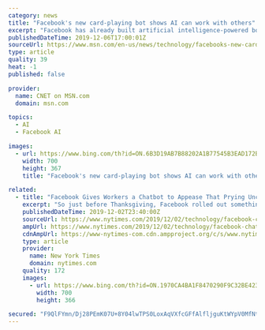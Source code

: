 ```yaml
---
category: news
title: "Facebook's new card-playing bot shows AI can work with others"
excerpt: "Facebook has already built artificial intelligence-powered bots that can crush pros in popular games such as Texas Hold'Em poker and the board game Go. On Friday, the company's AI researchers said they've conquered another challenge: creating a bot that can achieve high scores in a card game called Hanabi that involves teamwork."
publishedDateTime: 2019-12-06T17:00:01Z
sourceUrl: https://www.msn.com/en-us/news/technology/facebooks-new-card-playing-bot-shows-ai-can-work-with-others/ar-BBXRfw2
type: article
quality: 39
heat: -1
published: false

provider:
  name: CNET on MSN.com
  domain: msn.com

topics:
  - AI
  - Facebook AI

images:
  - url: https://www.bing.com/th?id=ON.6B3D19AB7B88202A1B77545B3EAD172B
    width: 700
    height: 367
    title: "Facebook's new card-playing bot shows AI can work with others"

related:
  - title: "Facebook Gives Workers a Chatbot to Appease That Prying Uncle"
    excerpt: "So just before Thanksgiving, Facebook rolled out something to help its workers: a chatbot that would teach them official company answers for dealing with such thorny questions. If a relative asked how Facebook handled hate speech, for example, the chatbot — which is a simple piece of software that uses artificial intelligence to carry on a ..."
    publishedDateTime: 2019-12-02T23:40:00Z
    sourceUrl: https://www.nytimes.com/2019/12/02/technology/facebook-chatbot-workers.html
    ampUrl: https://www.nytimes.com/2019/12/02/technology/facebook-chatbot-workers.amp.html
    cdnAmpUrl: https://www-nytimes-com.cdn.ampproject.org/c/s/www.nytimes.com/2019/12/02/technology/facebook-chatbot-workers.amp.html
    type: article
    provider:
      name: New York Times
      domain: nytimes.com
    quality: 172
    images:
      - url: https://www.bing.com/th?id=ON.1970CA4BA1F8470290F9C32BE4235388
        width: 700
        height: 366

secured: "F9QlFYmn/Dj28PEmK07U+8Y04lwTPS0LoxAqVXfcGFfAlfljguKtWYpV0MfNt2TEh+yr7Xy2sxmtxUNRcH8nxMRzZScomMFsVdT2ZWIoi73lQTgq8Ik+VQpXB6PwJuynt4tfP27ijNdd7k5zAHZegm2Cpsqhl8um95wa/CWkm5MuZTHf9CRd1d5LPKcFmAyTY4w8gL8SHJfhmsq2oSD3LQIWeZ92sVv263szK3VaGi9ffKqkYKkbfA8g3t8q5TW3tyRRrRpaRdsOBSOQknTXbw==;kMnH2ixpGTzHBNyWvPFIJw=="
---
```


